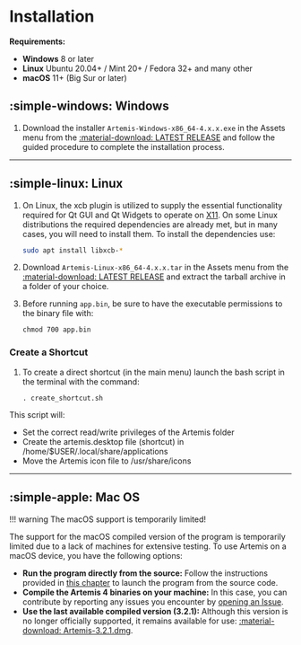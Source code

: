 # Installation

**Requirements:**

* **Windows** 8 or later
* **Linux** Ubuntu 20.04+ / Mint 20+ / Fedora 32+ and many other
* **macOS** 11+ (Big Sur or later)

## :simple-windows: Windows
1. Download the installer `Artemis-Windows-x86_64-4.x.x.exe` in the Assets menu from the [:material-download: LATEST RELEASE](https://github.com/AresValley/Artemis/releases) and follow the guided procedure to complete the installation process.

---

## :simple-linux: Linux
1. On Linux, the xcb plugin is utilized to supply the essential functionality required for Qt GUI and Qt Widgets to operate on [X11](https://doc.qt.io/qt-6/linux-requirements.html). On some Linux distributions the required dependencies are already met, but in many cases, you will need to install them. To install the dependencies use:

    ``` bash title="Debian-based distro (Ubuntu, Mint, Pop! OS, Kali, ...)"
    sudo apt install libxcb-*
    ```

2. Download `Artemis-Linux-x86_64-4.x.x.tar` in the Assets menu from the [:material-download: LATEST RELEASE](https://github.com/AresValley/Artemis/releases) and extract the tarball archive in a folder of your choice.
3. Before running `app.bin`, be sure to have the executable permissions to the binary file with:

    ```
    chmod 700 app.bin
    ```

### Create a Shortcut

1. To create a direct shortcut (in the main menu) launch the bash script in the terminal with the command:

    ```
    . create_shortcut.sh
    ```

This script will:

- Set the correct read/write privileges of the Artemis folder
- Create the artemis.desktop file (shortcut) in /home/$USER/.local/share/applications
- Move the Artemis icon file to /usr/share/icons

---

## :simple-apple: Mac OS
!!! warning
    The macOS support is temporarily limited!

The support for the macOS compiled version of the program is temporarily limited due to a lack of machines for extensive testing. To use Artemis on a macOS device, you have the following options:

* **Run the program directly from the source:** Follow the instructions provided in [this chapter](run_from_source.md) to launch the program from the source code.
* **Compile the Artemis 4 binaries on your machine:** In this case, you can contribute by reporting any issues you encounter by [opening an Issue](https://github.com/AresValley/Artemis/issues).
* **Use the last available compiled version (3.2.1):** Although this version is no longer officially supported, it remains available for use: [:material-download: Artemis-3.2.1.dmg](https://www.aresvalley.com/?sdm_process_download=1&download_id=377).

